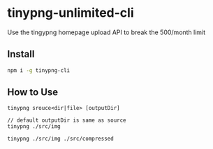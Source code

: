 # tinypng-unlimited-cli
Use the tingypng homepage upload API to break the 500/month limit

## Install
```bash
npm i -g tinypng-cli
```

## How to Use
```bask
tinypng srouce<dir|file> [outputDir]

// default outputDir is same as source
tinypng ./src/img

tinypng ./src/img ./src/compressed
```